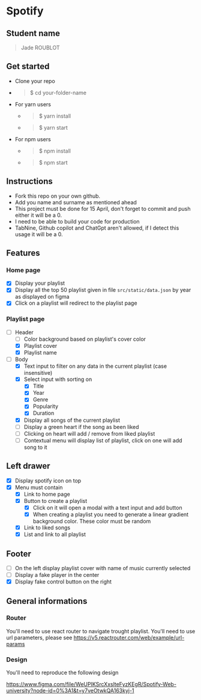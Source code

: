 # Spotify

## Student name

> Jade ROUBLOT

## Get started

-   Clone your repo
-   > $ cd your-folder-name
-   For yarn users
    -   > $ yarn install
    -   > $ yarn start
-   For npm users
    -   > $ npm install
    -   > $ npm start

## Instructions

-   Fork this repo on your own github.
-   Add you name and surname as mentioned ahead
-   This project must be done for 15 April, don't forget to commit and push either it will be a 0.
-   I need to be able to build your code for production
-   TabNine, Github copilot and ChatGpt aren't allowed, if I detect this usage it will be a 0.

## Features

### Home page

-   [x] Display your playlist
-   [x] Display all the top 50 playlist given in file `src/static/data.json` by year as displayed on figma
-   [x] Click on a playlist will redirect to the playlist page

### Playlist page

-   [ ] Header 
    -   [ ] Color background based on playlist's cover color
    -   [x] Playlist cover
    -   [x] Playlist name
-   [ ] Body
    -   [x] Text input to filter on any data in the current playlist (case insensitive)
    -   [x] Select input with sorting on 
        -   [x] Title
        -   [x] Year
        -   [x] Genre
        -   [x] Popularity
        -   [x] Duration 
    -   [x] Display all songs of the current playlist
    -   [ ] Display a green heart if the song as been liked
    -   [ ] Clicking on heart will add / remove from liked playlist
    -   [ ] Contextual menu will display list of playlist, click on one will add song to it

## Left drawer

-   [x] Display spotify icon on top
-   [x] Menu must contain
    -   [x] Link to home page
    -   [x] Button to create a playlist
        -   [x] Click on it will open a modal with a text input and add button
        -   [x] When creating a playlist you need to generate a linear gradient background color. These color must be random
    -   [x] Link to liked songs
    -   [x] List and link to all playlist

## Footer

-   [ ] On the left display playlist cover with name of music currently selected
-   [ ] Display a fake player in the center
-   [x] Display fake control button on the right

## General informations

### Router

You'll need to use react router to navigate trought playlist. You'll need to use url parameters, please see 
https://v5.reactrouter.com/web/example/url-params

### Design

You'll need to reproduce the following design

https://www.figma.com/file/WeUPIKSrcXxslteFyzKEgR/Spotify-Web-university?node-id=0%3A1&t=y7veOtwkQA163kyj-1
